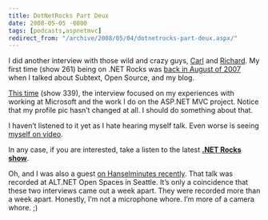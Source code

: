 ```yaml
---
title: DotNetRocks Part Deux
date: 2008-05-05 -0800
tags: [podcasts,aspnetmvc]
redirect_from: "/archive/2008/05/04/dotnetrocks-part-deux.aspx/"
---
```


I did another interview with those wild and crazy guys,
[Carl](http://www.intellectualhedonism.com/ "Carl") and
[Richard](http://www.campbellassociates.ca/blog/default.aspx "Richard Campbell").
My first time (show 261) being on .NET Rocks was [back in August of
2007](http://www.dotnetrocks.com/default.aspx?showNum=261 "Phil on .NET Rocks")
when I talked about Subtext, Open Source, and my blog.

[This
time](http://www.dotnetrocks.com/default.aspx?showNum=339 "This time")
(show 339), the interview focused on my experiences with working at
Microsoft and the work I do on the ASP.NET MVC project. Notice that my
profile pic hasn’t changed at all. I should do something about that.

I haven’t listened to it yet as I hate hearing myself talk. Even worse
is seeing [myself on
video](http://weblogs.asp.net/craigshoemaker/archive/2008/05/01/what-s-it-gonna-take-to-get-asp-net-mvc-to-rtm.aspx "What will it take to RTM MVC?").

In any case, if you are interested, take a listen to the latest [**.NET
Rocks
show**](http://www.dotnetrocks.com/default.aspx?showNum=339 "Me on .NET Rocks").

Oh, and I was also a guest [on Hanselminutes
recently](http://www.hanselminutes.com/default.aspx?showID=129 "Hanselminutes").
That talk was recorded at ALT.NET Open Spaces in Seattle. It’s only a
coincidence that these two interviews came out a week apart. They were
recorded more than a week apart. Honestly, I’m not a microphone whore.
I’m more of a camera whore. ;)

